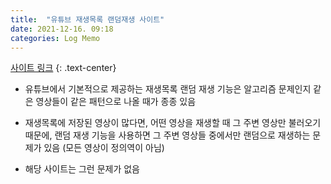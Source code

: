 ```yaml
---
title:  "유튜브 재생목록 랜덤재생 사이트"
date: 2021-12-16. 09:18
categories: Log Memo
---
```


[사이트 링크](http://www.playlist-randomizer.com/)
{: .text-center}

* 유튜브에서 기본적으로 제공하는 재생목록 랜덤 재생 기능은 알고리즘 문제인지 같은 영상들이 같은 패턴으로 나올 때가 종종 있음

* 재생목록에 저장된 영상이 많다면, 어떤 영상을 재생할 때 그 주변 영상만 불러오기 때문에, 랜덤 재생 기능을 사용하면 그 주변 영상들 중에서만 랜덤으로 재생하는 문제가 있음 (모든 영상이 정의역이 아님)

* 해당 사이트는 그런 문제가 없음